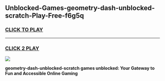 
## Unblocked-Games-geometry-dash-unblocked-scratch-Play-Free-f6g5q
<h3>
<a href="https://premium76.site?title=geometry-dash-unblocked-scratch&ref=18A1">CLICK TO PLAY</a></h3>
<hr>

<h3>
<a href="https://premium76.site?title=geometry-dash-unblocked-scratch&ref=18A1">CLICK 2 PLAY</a>
  
</h3>

<a href="https://premium76.site?title=geometry-dash-unblocked-scratch&ref=18A1"><img src="https://clearcache.store/games.png"></a>


**geometry-dash-unblocked-scratch games unblocked: Your Gateway to Fun and Accessible Online Gaming**

